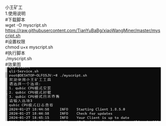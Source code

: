 小王矿工  
1.使用说明  
#下载脚本  
wget -O myscript.sh https://raw.githubusercontent.com/TianYuBaBg/xiaoWangMiner/master/myscript.sh  
#设置权限  
chmod u+x myscript.sh  
#执行脚本  
./myscript.sh  
#效果图  
![img.png](img.png)

